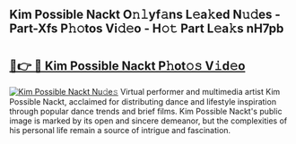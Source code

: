 ## Kim Possible Nackt O𝚗𝚕yf𝚊ns L𝚎a𝚔ed N𝚞𝚍es - Part-Xfs P𝚑𝚘tos Vi𝚍𝚎o - H𝚘𝚝 Part L𝚎a𝚔s nH7pb

# <h2><a href="http://kf6boo.oniu.top/?m=Kim+Possible+Nackt">🔗👉 🔴 Kim Possible Nackt P𝚑ot𝚘𝚜 V𝚒d𝚎o</a></h2>

[![Kim Possible Nackt Nu𝚍e𝚜](https://i.imgur.com/0qMVB7G.gif)](http://kf6boo.oniu.top/?m=Kim+Possible+Nackt)
Virtual performer and multimedia artist Kim Possible Nackt, acclaimed for distributing dance and lifestyle inspiration through popular dance trends and brief films. Kim Possible Nackt's public image is marked by its open and sincere demeanor, but the complexities of his personal life remain a source of intrigue and fascination.  
